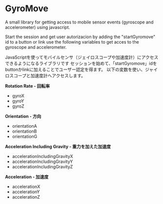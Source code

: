 # GyroMove

A small library for  getting access to mobile sensor events (gyroscope and accelerometer) using javascript.

Start the session and get user autorizacion by adding the "startGyromove" id to a button or link
use the following variables to get acces to the gyroscope and accelerometer.

JavaScriptを使ってモバイルセンサ（ジェイロスコープや加速度計）にアクセスできるようになるライブラリです
セッションを始めて、「startGyromove」idをbuttonかlinkに加えることでユーザー認定を得ます。
以下の変数を使い、ジャイロスコープと加速度計へアクセスします。

**Rotation Rate -  回転率**

- gyroX
- gyroY
- gyroZ

**Orientation - 方向**

- orientationA
- orientationB
- orientationG

**Acceleration Including Gravity - 重力を加えた加速度**

- accelerationIncludingGravityX
- accelerationIncludingGravityY
- accelerationIncludingGravityZ

**Acceleration - 加速度**

- accelerationX
- accelerationY
- accelerationZ


